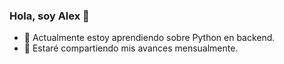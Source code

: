 ### Hola, soy Alex 👋
- 🌱 Actualmente estoy aprendiendo sobre Python en backend.
- 🔭 Estaré compartiendo mis avances mensualmente.
<!--
**lxnevul/lxnevul** is a ✨ _special_ ✨ repository because its `README.md` (this file) appears on your GitHub profile.

Here are some ideas to get you started:

- 🔭 I’m currently working on ...
- 🌱 I’m currently learning ...
- 👯 I’m looking to collaborate on ...
- 🤔 I’m looking for help with ...
- 💬 Ask me about ...
- 📫 How to reach me: ...
- 😄 Pronouns: ...
- ⚡ Fun fact: ...
-->
